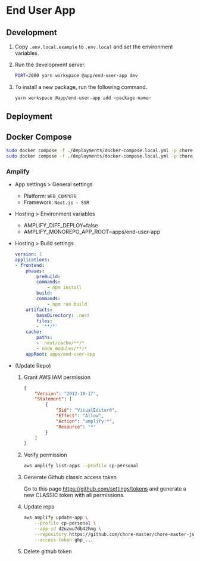 # End User App

## Development

1. Copy `.env.local.example` to `.env.local` and set the environment variables.
2. Run the development server.

    ```sh
    PORT=2000 yarn workspace @app/end-user-app dev
    ```

3. To install a new package, run the following command.

    ```sh
    yarn workspace @app/end-user-app add <package-name>
    ```

## Deployment

## Docker Compose

```sh
sudo docker compose -f ./deployments/docker-compose.local.yml -p chore_master_end_user_app_local up -d --build
sudo docker compose -f ./deployments/docker-compose.local.yml -p chore_master_end_user_app_local down
```

### Amplify

- App settings > General settings

    - Platform: `WEB_COMPUTE`
    - Framework: `Next.js - SSR`


- Hosting > Environment variables

    - AMPLIFY_DIFF_DEPLOY=false
    - AMPLIFY_MONOREPO_APP_ROOT=apps/end-user-app

- Hosting > Build settings

    ```yml
    version: 1
    applications:
    - frontend:
        phases:
            preBuild:
            commands:
                - npm install
            build:
            commands:
                - npm run build
        artifacts:
            baseDirectory: .next
            files:
            - '**/*'
        cache:
            paths:
            - .next/cache/**/*
            - node_modules/**/*
        appRoot: apps/end-user-app
    ```

- (Update Repo)

    1. Grant AWS IAM permission

        ```json
        {
            "Version": "2012-10-17",
            "Statement": [
                {
                    "Sid": "VisualEditor0",
                    "Effect": "Allow",
                    "Action": "amplify:*",
                    "Resource": "*"
                }
            ]
        }
        ```

    2. Verify permission

        ```sh
        aws amplify list-apps --profile cp-personal
        ```

    3. Generate Github classic access token

        Go to this page <https://github.com/settings/tokens> and generate a new CLASSIC token with all permissions.

    4. Update repo

        ```sh
        aws amplify update-app \
            --profile cp-personal \
            --app-id d2uzwu7db42hmg \
            --repository https://github.com/chore-master/chore-master-js \
            --access-token ghp_...
        ```

    5. Delete github token